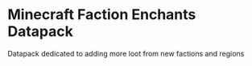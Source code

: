 # Minecraft Faction Enchants Datapack
Datapack dedicated to adding more loot from new factions and regions
